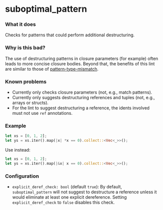 # suboptimal_pattern

### What it does

Checks for patterns that could perform additional destructuring.

### Why is this bad?

The use of destructuring patterns in closure parameters (for example) often leads to more
concise closure bodies. Beyond that, the benefits of this lint are similar to those of
[pattern-type-mismatch].

### Known problems

- Currently only checks closure parameters (not, e.g., match patterns).
- Currently only suggests destructuring references and tuples (not, e.g., arrays or
  structs).
- For the lint to suggest destructuring a reference, the idents involved must not use `ref`
  annotations.

### Example

```rust
let xs = [0, 1, 2];
let ys = xs.iter().map(|x| *x == 0).collect::<Vec<_>>();
```

Use instead:

```rust
let xs = [0, 1, 2];
let ys = xs.iter().map(|&x| x == 0).collect::<Vec<_>>();
```

### Configuration

- `explicit_deref_check: bool` (default `true`): By default, `suboptimal_pattern` will not
  suggest to destructure a reference unless it would eliminate at least one explicit
  dereference. Setting `explicit_deref_check` to `false` disables this check.

[pattern-type-mismatch]: https://rust-lang.github.io/rust-clippy/master/#pattern_type_mismatch
